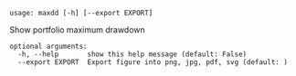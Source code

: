 ```
usage: maxdd [-h] [--export EXPORT]
```

Show portfolio maximum drawdown

```
optional arguments:
  -h, --help       show this help message (default: False)
  --export EXPORT  Export figure into png, jpg, pdf, svg (default: )
```
